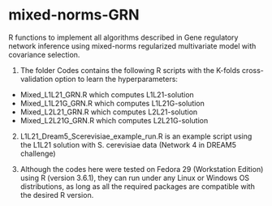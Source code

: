 # mixed-norms-GRN

R functions to implement all algorithms described in Gene regulatory network inference using mixed-norms regularized multivariate model with covariance selection.

1. The folder Codes contains the following R scripts with the K-folds cross-validation option to learn the hyperparameters:
  * Mixed_L1L21_GRN.R which computes L1L21-solution 
  * Mixed_L1L21G_GRN.R which computes L1L21G-solution
  * Mixed_L2L21_GRN.R which computes L2L21-solution
  * Mixed_L2L21G_GRN.R which computes L2L21G-solution

2. L1L21_Dream5_Scerevisiae_example_run.R is an example script using the L1L21 solution with S. cerevisiae data (Network 4 in DREAM5 challenge) 


3. Although the codes here were tested on Fedora 29 (Workstation Edition) using R (version 3.6.1), they can run under any Linux or Windows OS distributions, as long as all the required packages are compatible with the desired R version.


